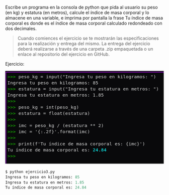 Escribe un programa en la consola de python que pida al usuario su peso (en kg)
y estatura (en metros), calcule el índice de masa corporal y lo almacene en una
variable, e imprima por pantalla la frase Tu índice de masa corporal es donde es
el índice de masa corporal calculado redondeado con dos decimales.

> Cuando comiences el ejercicio se te mostrarán las especificaciones para la realización y
> entrega del mismo.
> La entrega del ejercicio deberá realizarse a través de una carpeta .zip empaquetada o un
> enlace al repositorio del ejercicio en GitHub.

Ejercicio:

![](./ejercicio3.png)

```py
$ python ejercicio3.py
Ingresa tu peso en kilogramos: 85
Ingresa tu estatura en metros: 1.85
Tu índice de masa corporal es: 24.84
```
